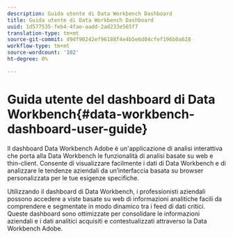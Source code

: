 ```yaml
---
description: Guida utente di Data Workbench Dashboard
title: Guida utente di Data Workbench Dashboard
uuid: 1d577535-feb4-4fae-aadd-2ad233e565f7
translation-type: tm+mt
source-git-commit: d9df90242ef96188f4e4b5e6d04cfef196b0a628
workflow-type: tm+mt
source-wordcount: '102'
ht-degree: 0%

---
```



# Guida utente del dashboard di Data Workbench{#data-workbench-dashboard-user-guide}

Il dashboard Data Workbench Adobe è un&#39;applicazione di analisi interattiva che porta alla Data Workbench le funzionalità di analisi basate su web e thin-client. Consente di visualizzare facilmente i dati di Data Workbench e di analizzare le tendenze aziendali da un’interfaccia basata su browser personalizzata per le tue esigenze specifiche.

Utilizzando il dashboard di Data Workbench, i professionisti aziendali possono accedere a viste basate su web di informazioni analitiche facili da comprendere e segmentate in modo dinamico tra i feed di dati critici. Queste dashboard sono ottimizzate per consolidare le informazioni aziendali e i dati analitici acquisiti e contestualizzati attraverso la Data Workbench Adobe.
